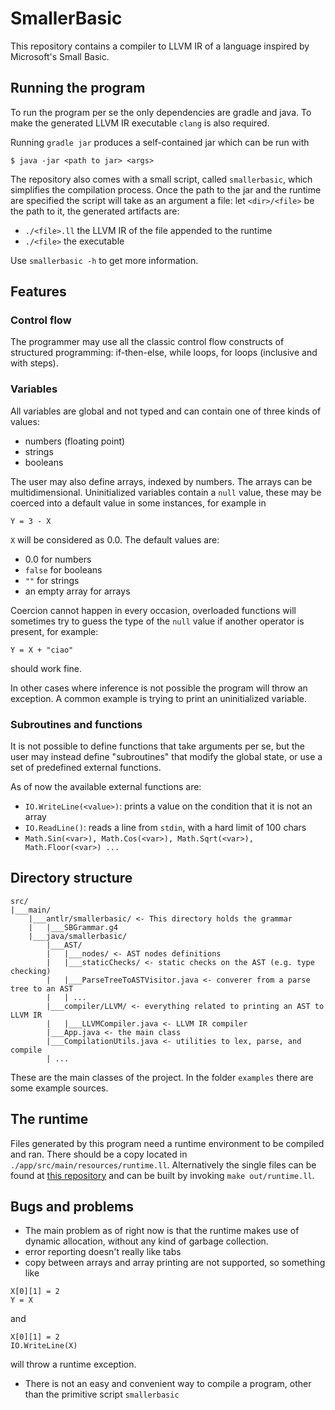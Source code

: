 # SmallerBasic
This repository contains a compiler to LLVM IR of a language inspired by Microsoft's Small Basic.

## Running the program
To run the program per se the only dependencies are gradle and java.
To make the generated LLVM IR executable `clang` is also required.

Running `gradle jar` produces a self-contained jar which can be run with
```
$ java -jar <path to jar> <args>
```

The repository also comes with a small script, called `smallerbasic`, which simplifies the compilation process.
Once the path to the jar and the runtime are specified the script will take as an argument a file: let `<dir>/<file>` be the path to it, the generated artifacts are:
  - `./<file>.ll` the LLVM IR of the file appended to the runtime
  - `./<file>` the executable

Use `smallerbasic -h` to get more information.
## Features
### Control flow
The programmer may use all the classic control flow constructs of structured programming:
if-then-else, while loops, for loops (inclusive and with steps).

### Variables
All variables are global and not typed and can contain one of three kinds of values:
  - numbers (floating point)
  - strings
  - booleans

The user may also define arrays, indexed by numbers.
The arrays can be multidimensional.
Uninitialized variables contain a `null` value, these may be coerced into a default value in some instances, for example in
```
Y = 3 - X
```
`X` will be considered as 0.0.
The default values are:
  - 0.0 for numbers
  - `false` for booleans
  - `""` for strings
  - an empty array for arrays

Coercion cannot happen in every occasion, overloaded functions will sometimes try to guess the type of the `null` value if another operator is present, for example:
```
Y = X + "ciao"
```
should work fine.

In other cases where inference is not possible the program will throw an exception.
A common example is trying to print an uninitialized variable. 


### Subroutines and functions
It is not possible to define functions that take arguments per se, but the user may instead define "subroutines" that modify the global state, or use a set of predefined external functions.

As of now the available external functions are:
  - `IO.WriteLine(<value>)`: prints a value on the condition that it is not an array
  - `IO.ReadLine()`: reads a line from `stdin`, with a hard limit of 100 chars
  - `Math.Sin(<var>), Math.Cos(<var>), Math.Sqrt(<var>), Math.Floor(<var>) ...`


## Directory structure
```
src/
|___main/
    |___antlr/smallerbasic/ <- This directory holds the grammar
    |   |___SBGrammar.g4
    |___java/smallerbasic/
        |___AST/
        |   |___nodes/ <- AST nodes definitions
        |   |___staticChecks/ <- static checks on the AST (e.g. type checking)
        |   |___ParseTreeToASTVisitor.java <- converer from a parse tree to an AST
        |   | ...
        |___compiler/LLVM/ <- everything related to printing an AST to LLVM IR
        |   |___LLVMCompiler.java <- LLVM IR compiler
        |___App.java <- the main class
        |___CompilationUtils.java <- utilities to lex, parse, and compile
        | ... 
```
These are the main classes of the project.
In the folder `examples` there are some example sources.

## The runtime
Files generated by this program need a runtime environment to be compiled and ran.
There should be a copy located in `./app/src/main/resources/runtime.ll`.
Alternatively the single files can be found at [this repository](https://github.com/Tititino/llvm-smallerbasic-runtime)
 and can be built by invoking `make out/runtime.ll`.

## Bugs and problems
  - The main problem as of right now is that the runtime makes use of dynamic allocation, without any kind of garbage collection.
  - error reporting doesn't really like tabs
  - copy between arrays and array printing are not supported, so something like 
  ```
  X[0][1] = 2
  Y = X
  ```
  and
  ```
  X[0][1] = 2
  IO.WriteLine(X)
  ```
  will throw a runtime exception.
  - There is not an easy and convenient way to compile a program, other than the primitive script `smallerbasic` 
  